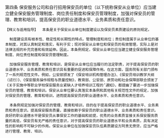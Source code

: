 第四条  保安服务公司和自行招用保安员的单位（以下统称保安从业单位）应当建立健全保安服务管理制度、岗位责任制度和保安员管理制度，加强对保安员的管理、教育和培训，提高保安员的职业道德水平、业务素质和责任意识。

    【释义与适用指导】  本条是关于保安从业单位制度建设以及保安员素质建设的原则规定。 

      制度建设具有根本性、稳定性和长期性的特点。管理制度和岗位；责任制度属于从业单位的基本制度，对其认真制定和落实，有利于实；现对保安从业单位和保安员的有效管理，实际上是对法律法规的补充完善和有效延伸。因此，本条例规定，保安从业单位应当建立健全保安服务管理制度、岗位责任制度和保安员管理制度。

      加强保安服务管理、教育和培训，是保安从业单位应当履行的法定职责，对于提高保安员的职业道德水平、业务素质和责任意识具有重要的促进和保障作用。在这方面，国务院有关部门颁布了一系列规范性文件。例如，公安部颁发了《保安培训机构管理办法》、《保安员培训教学大纲（试行）》、《保安服务操作规程与质量控制》，教育部、公安部、原劳动和社会保障部联合颁发了《关于实施中等职业学校保安服务业紧缺人才培养培训工程的’通知》，都提幽了要进一步加强保安员的管理、教育和培训。保安从业单位要认真落实本条例和其他有关规范性文件的规定，加强对保安员的管理、教育和培训，进而提高保安员的职业道德水平、业务素质和责任意识。 

      本条例规定加强对保安员的管理、教育和培训，目的在于提高保安员的职业道德水平、业务素质和责任意识。提高保安服务质量，直接依赖于保安员的职业道德水平、业务素质和责任意识。良好的职业道德水平是保安员从事保安工作的基础和前提，优秀的业务素质盲接关系保安服务质量的高低，保安员有无严格的责任意识，对于提高保安员的职业道德水平和业务素质，具有决定性的影响和不可缺少的作用。保安从业单位在加强保安员队伍素质建设方阿责无旁贷，应当严格进行管理、教育、培训。